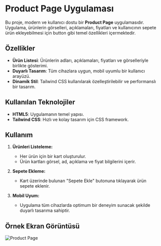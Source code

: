 # Product Page Uygulaması

Bu proje, modern ve kullanıcı dostu bir **Product Page** uygulamasıdır. Uygulama, ürünlerin görselleri, açıklamaları, fiyatları ve kullanıcının sepete ürün ekleyebilmesi için button gibi temel özellikleri içermektedir.

## Özellikler

- **Ürün Listesi**: Ürünlerin adları, açıklamaları, fiyatları ve görselleriyle birlikte gösterimi.
- **Duyarlı Tasarım**: Tüm cihazlara uygun, mobil uyumlu bir kullanıcı arayüzü.
- **Dinamik Stil**: Tailwind CSS kullanılarak özelleştirilebilir ve performanslı bir tasarım.

## Kullanılan Teknolojiler

- **HTML5**: Uygulamanın temel yapısı.
- **Tailwind CSS**: Hızlı ve kolay tasarım için CSS framework.


## Kullanım

1. **Ürünleri Listeleme:**
   - Her ürün için bir kart oluşturulur.
   - Ürün kartları görsel, ad, açıklama ve fiyat bilgilerini içerir.

2. **Sepete Ekleme:**
   - Kart üzerinde bulunan "Sepete Ekle" butonuna tıklayarak ürün sepete eklenir.

3. **Mobil Uyum:**
   - Uygulama tüm cihazlarda optimum bir deneyim sunacak şekilde duyarlı tasarıma sahiptir.

## Örnek Ekran Görüntüsü

![Product Page](https://via.placeholder.com/800x400.png?text=Product+Page+Screenshot)


